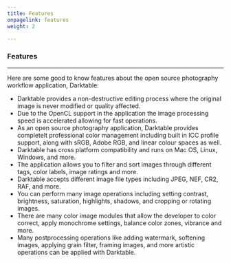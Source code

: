 ```yaml
---
title: Features
onpagelink: features
weight: 2

---
```


### **Features**
--------

Here are some good to know features about the open source photography workflow application, Darktable:

- Darktable provides a non-destructive editing process where the original image is never modified or quality affected.
- Due to the OpenCL support in the application the image processing speed is accelerated allowing for fast operations.
- As an open source photography application, Darktable provides completelt professional color management including built in ICC profile support, along with sRGB, Adobe RGB, and linear colour spaces as well.
- Darktable has cross platform compatibility and runs on Mac OS, Linux, Windows, and more.
- The application allows you to filter and sort images through different tags, color labels, image ratings and more.
- Darktable accepts different image file types including JPEG, NEF, CR2, RAF, and more.
- You can perform many image operations including setting contrast, brightness, saturation, highlights, shadows, and cropping or rotating images.
- There are many color image modules that allow the developer to color correct, apply monochrome settings, balance color zones, vibrance and more.
- Many postprocessing operations like adding watermark, softening images, applying grain filter, framing images, and more artistic operations can be applied with Darktable.
 
